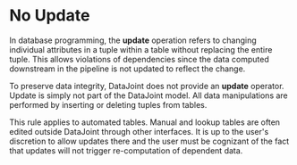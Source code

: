 # No Update

In database programming, the **update** operation refers to changing individual attributes in a tuple within a table without replacing the entire tuple.  This allows violations of dependencies since the data computed downstream in the pipeline is not updated to reflect the change.

To preserve data integrity, DataJoint does not provide an **update** operator. Update is simply not part of the DataJoint model. All data manipulations are performed by inserting or deleting tuples from tables.

This rule applies to automated tables.  Manual and lookup tables are often edited outside DataJoint through other interfaces.  It is up to the user's discretion to allow updates there and the user must be cognizant of the fact that updates will not trigger re-computation of dependent data.